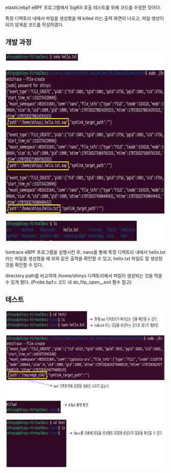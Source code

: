 elastic/ebpf eBPF 프로그램에서 SigKill 호출 테스트를 위해 코드를 수정한 것이다.

특정 디렉토리 내에서 파일을 생성했을 때 killed 라는 출력 화면이 나오고, 파일 생성이 되지 않게끔 코드를 작성하였다.



## 개발 과정

<img src="../../../.picture/elastic-sigkill-개발과정.png" height=600 />

lsmtrace eBPF 프로그램을 실행시킨 후, 
nano를 통해 특정 디렉토리 내에서 hello.txt 라는 파일을 생성했을 때 위와 같은 출력을 확인할 수 있고, hello.txt 파일도 잘 생성된 것을 확인할 수 있다.

directory path를 비교하여 /home/shinys 디렉토리에서 파일이 생성되는 것을 막을 수 있게 했다.
(Probe.bpf.c 코드 내 do_filp_open__exit 함수 참고)

## 테스트

<img src="../../../.picture/elastic-sigkill-출력화면.png" height=500/>
